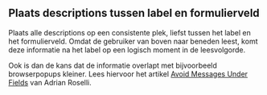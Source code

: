 ## Plaats descriptions tussen label en formulierveld

Plaats alle descriptions op een consistente plek, liefst tussen het label en het formulierveld. Omdat de gebruiker van boven naar beneden leest, komt deze informatie na het label op een logisch moment in de leesvolgorde.

Ook is dan de kans dat de informatie overlapt met bijvoorbeeld browserpopups kleiner. Lees hiervoor het artikel [<span lang="en">Avoid Messages Under Fields</span>](https://adrianroselli.com/2017/01/avoid-messages-under-fields.html) van Adrian Roselli.
